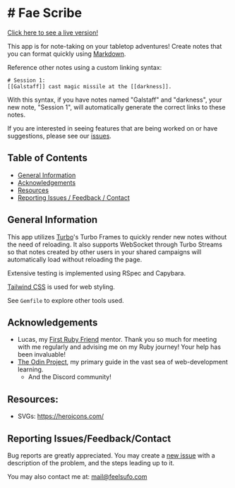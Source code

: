 # # Fae Scribe

[Click here to see a live version!](http://fae-scribe-c77ffba44917.herokuapp.com/dashboard)

This app is for note-taking on your tabletop adventures! Create notes that you can format quickly using [Markdown](https://www.markdownguide.org/cheat-sheet/).

Reference other notes using a custom linking syntax:

```
# Session 1:
[[Galstaff]] cast magic missile at the [[darkness]].
```

With this syntax, if you have notes named "Galstaff" and "darkness", your new note, "Session 1", will automatically generate the correct links to these notes.

If you are interested in seeing features that are being worked on or have suggestions, please see our [issues](https://github.com/mononoken/fae-scribe/issues).

## Table of Contents

<!-- - Install(#install) -->

- [General Information](#general-information)
- [Acknowledgements](#acknowledgements)
- [Resources](#resources)
- [Reporting Issues / Feedback / Contact](#reporting-issuesfeedbackcontact)

<!-- ## Install -->
<!---->
<!-- Include dependencies and how to install and run the program on a local machine. -->

## General Information

This app utilizes [Turbo](https://turbo.hotwired.dev/)'s Turbo Frames to quickly render new notes without the need of reloading. It also supports WebSocket through Turbo Streams so that notes created by other users in your shared campaigns will automatically load without reloading the page.

Extensive testing is implemented using RSpec and Capybara.

[Tailwind CSS](https://tailwindcss.com/) is used for web styling.

See `Gemfile` to explore other tools used.

## Acknowledgements

- Lucas, my [First Ruby Friend](https://firstrubyfriend.org) mentor. Thank you so much for meeting with me regularly and advising me on my Ruby journey! Your help has been invaluable!
- [The Odin Project](https://www.theodinproject.com), my primary guide in the vast sea of web-development learning.
  - And the Discord community!

## Resources:

- SVGs: https://heroicons.com/

## Reporting Issues/Feedback/Contact

Bug reports are greatly appreciated. You may create a [new issue](https://github.com/mononoken/fae-scribe/issues/new) with a description of the problem, and the steps leading up to it.

You may also contact me at: mail@feelsufo.com

